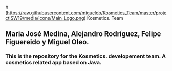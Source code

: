#(https://raw.githubusercontent.com/miguelob/Kosmetics_Team/master/projectISW19/media/icons/Main_Logo.png) Kosmetics. Team
## Maria José Medina, Alejandro Rodríguez, Felipe Figuereido y Miguel Oleo.
### This is the repository for the Kosmetics. developement team. A cosmetics related app based on Java.



